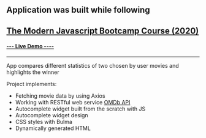 ## Application was built while following

## [The Modern Javascript Bootcamp Course (2020)](https://www.udemy.com/course/javascript-beginners-complete-tutorial/)

#### [--- Live Demo ----](https://hello-sheidi.github.io/movie-comparison/)

---

App compares different statistics of two chosen by user movies and highlights the winner

Project implements:

- Fetching movie data by using Axios
- Working with RESTful web service [OMDb API](http://www.omdbapi.com/)
- Autocomplete widget built from the scratch with JS
- Autocomplete widget design
- CSS styles with Bulma
- Dynamically generated HTML
